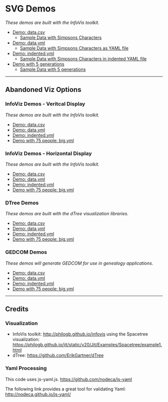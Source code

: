
# SVG Demos
_These demos are built with the InfoVis toolkit._

- [Demo: data.csv](https://georgetown-university-libraries.github.io/family-tree-viz/svg/?doc=../data.csv)
  - [Sample Data with Simpsons Characters](data.csv)
- [Demo: data.yml](https://georgetown-university-libraries.github.io/family-tree-viz/svg/?doc=../data.yml)
  - [Sample Data with Simpsons Characters as YAML file](data.yml)
- [Demo: indented.yml](https://georgetown-university-libraries.github.io/family-tree-viz/svg/?doc=../indented.yml)
  - [Sample Data with Simpsons Characters in indented YAML file](indented.yml)
- [Demo with 5 generations](https://georgetown-university-libraries.github.io/family-tree-viz/svg/?doc=../data2.csv)
  - [Sample Data with 5 generations](data2.csv)

---
## Abandoned Viz Options

### InfoViz Demos - Veritcal Display
_These demos are built with the InfoVis toolkit._

- [Demo: data.csv](https://georgetown-university-libraries.github.io/family-tree-viz/infoviz2/?doc=../data.csv)
- [Demo: data.yml](https://georgetown-university-libraries.github.io/family-tree-viz/infoviz2/?doc=../data.yml)
- [Demo: indented.yml](https://georgetown-university-libraries.github.io/family-tree-viz/infoviz2/?doc=../indented.yml)
- [Demo with 75 people: big.yml](https://georgetown-university-libraries.github.io/family-tree-viz/infoviz2/?doc=../big.yml)

### InfoViz Demos - Horizontal Display
_These demos are built with the InfoVis toolkit._

- [Demo: data.csv](https://georgetown-university-libraries.github.io/family-tree-viz/infoviz/?doc=../data.csv)
- [Demo: data.yml](https://georgetown-university-libraries.github.io/family-tree-viz/infoviz/?doc=../data.yml)
- [Demo: indented.yml](https://georgetown-university-libraries.github.io/family-tree-viz/infoviz/?doc=../indented.yml)
- [Demo with 75 people: big.yml](https://georgetown-university-libraries.github.io/family-tree-viz/infoviz/?doc=../big.yml)

### DTree Demos
_These demos are built with the dTree visualization libraries._
- [Demo: data.csv](https://georgetown-university-libraries.github.io/family-tree-viz/dtree/?doc=../data.csv)
- [Demo: data.yml](https://georgetown-university-libraries.github.io/family-tree-viz/dtree/?doc=../data.yml)
- [Demo: indented.yml](https://georgetown-university-libraries.github.io/family-tree-viz/dtree/?doc=../indented.yml)
- [Demo with 75 people: big.yml](https://georgetown-university-libraries.github.io/family-tree-viz/dtree/?doc=../big.yml)

### GEDCOM Demos
_These demos will generate GEDCOM for use in genealogy applications._
- [Demo: data.csv](https://georgetown-university-libraries.github.io/family-tree-viz/gedcom/?doc=../data.csv)
- [Demo: data.yml](https://georgetown-university-libraries.github.io/family-tree-viz/gedcom/?doc=../data.yml)
- [Demo: indented.yml](https://georgetown-university-libraries.github.io/family-tree-viz/gedcom/?doc=../indented.yml)
- [Demo with 75 people: big.yml](https://georgetown-university-libraries.github.io/family-tree-viz/gedcom/?doc=../big.yml)

---

## Credits

### Visualization
- InfoVis toolkit: http://philogb.github.io/infovis using the Spacetree visualization: https://philogb.github.io/jit/static/v20/Jit/Examples/Spacetree/example1.html
- dTree: https://github.com/ErikGartner/dTree

### Yaml Processing
This code uses js-yaml.js.  https://github.com/nodeca/js-yaml

The following link provides a great tool for validating Yaml: http://nodeca.github.io/js-yaml/
